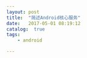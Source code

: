 ```yaml
---
layout: post
title:  "简述Android核心服务"
date:   2017-05-01 08:19:12
catalog:  true
tags:
    - android

---
```

